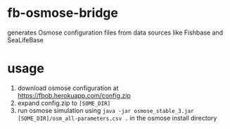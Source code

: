 # fb-osmose-bridge
generates Osmose configuration files from data sources like Fishbase and SeaLifeBase

# usage

1. download osmose configuration at https://fbob.herokuapp.com/config.zip
2. expand config.zip to ```[SOME_DIR]```
3. run osmose simulation using ```java -jar osmose_stable_3.jar [SOME_DIR]/osm_all-parameters.csv .``` in the osmose install directory
